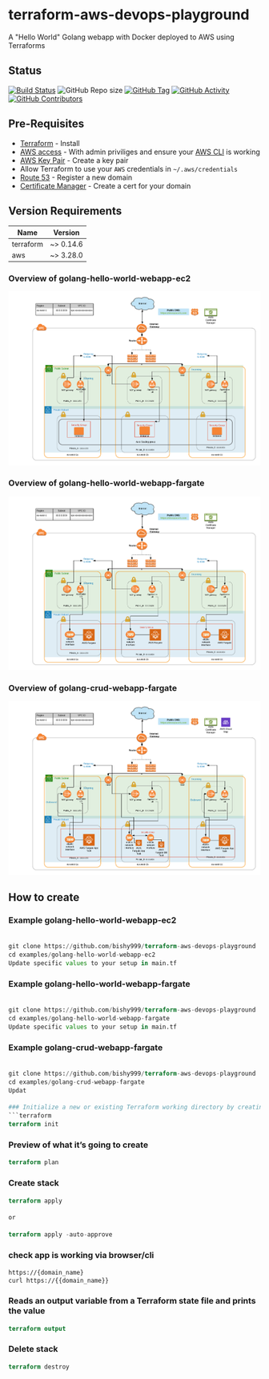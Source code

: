 # terraform-aws-devops-playground
A "Hello World" Golang webapp with Docker deployed to AWS using Terraforms


## Status
[![Build Status](https://travis-ci.com/bishy999/terraform-aws-devops-playground.svg?branch=master)](https://travis-ci.com/bishy999/terraform-aws-devops-playground)
![GitHub Repo size](https://img.shields.io/github/repo-size/bishy999/terraform-aws-devops-playground)
[![GitHub Tag](https://img.shields.io/github/tag/bishy999/terraform-aws-devops-playground.svg)](https://github.com/bishy999/terraform-aws-devops-playground/releases/latest)
[![GitHub Activity](https://img.shields.io/github/commit-activity/m/bishy999/terraform-aws-devops-playground)](https://github.com/bishy999/terraform-aws-devops-playground)
[![GitHub Contributors](https://img.shields.io/github/contributors/bishy999/terraform-aws-devops-playground)](https://github.com/bishy999/terraform-aws-devops-playground)


## Pre-Requisites
   * [Terraform](https://www.terraform.io/) - Install
   * [AWS access](https://console.aws.amazon.com/) - With admin priviliges and ensure your [AWS CLI](http://docs.aws.amazon.com/cli/latest/userguide/installing.html) is working
   * [AWS Key Pair](http://docs.aws.amazon.com/AWSEC2/latest/UserGuide/ec2-key-pairs.html) - Create a key pair
   * Allow Terraform to use your `AWS` credentials in `~/.aws/credentials`
   * [Route 53](https://docs.aws.amazon.com/Route53/latest/DeveloperGuide/registrar.html)  - Register a new domain
   * [Certificate Manager](https://aws.amazon.com/certificate-manager/) - Create a cert for your domain



## Version Requirements
| Name | Version |
|------|---------|
| terraform | ~> 0.14.6 |
| aws | ~> 3.28.0 |


### Overview of golang-hello-world-webapp-ec2
![](images/DevopsPlayGround-EC2.png)


### Overview of golang-hello-world-webapp-fargate
![](images/DevopsPlayGround-ECS-Fargate.png)


### Overview of golang-crud-webapp-fargate
![](images/DevopsPlayGround-Fargate-Crud.png)


## How to create
### Example golang-hello-world-webapp-ec2
```terraform

git clone https://github.com/bishy999/terraform-aws-devops-playground .
cd examples/golang-hello-world-webapp-ec2
Update specific values to your setup in main.tf
```

### Example golang-hello-world-webapp-fargate
```terraform

git clone https://github.com/bishy999/terraform-aws-devops-playground .
cd examples/golang-hello-world-webapp-fargate
Update specific values to your setup in main.tf
```

### Example golang-crud-webapp-fargate
```terraform

git clone https://github.com/bishy999/terraform-aws-devops-playground .
cd examples/golang-crud-webapp-fargate
Updat

### Initialize a new or existing Terraform working directory by creating initial files, loading any remote state, downloading modules, etc
```terraform
terraform init
```

### Preview of what it’s  going to create
```terraform
terraform plan
```


### Create stack
```terraform
terraform apply 

or

terraform apply -auto-approve
```


### check app is working via browser/cli
 
```
https://{domain_name}
curl https://{{domain_name}}
```

### Reads an output variable from a Terraform state file and prints the value
```terraform
terraform output 
```

### Delete stack
```terraform
terraform destroy
```
